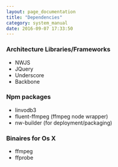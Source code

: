 ```yaml
---
layout: page_documentation
title: "Dependencies"
category: system_manual
date: 2016-09-07 17:33:50
---
```




### Architecture Libraries/Frameworks

- NWJS
- JQuery 
- Underscore
- Backbone 

### Npm packages 

- linvodb3
- fluent-ffmpeg (ffmpeg node wrapper)
- nw-builder (for deployment/packaging)

### Binaires for Os X

- ffmpeg 
- ffprobe 